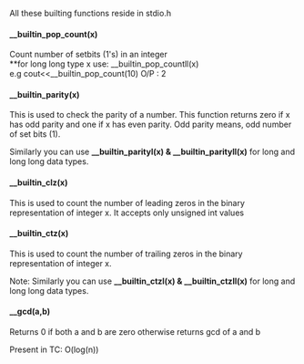 All these builting functions reside in stdio.h

#### __builtin_pop_count(x)
Count number of setbits (1's) in an integer  
**for long long type x use: __builtin_pop_countll(x)  
e.g cout<<__builtin_pop_count(10) 
O/P : 2

#### __builtin_parity(x)

This is used to check the parity of a number. This function returns zero if x has odd parity and one if x has even parity.
Odd parity means, odd number of set bits (1).  

Similarly you can use **__builtin_parityl(x) & __builtin_parityll(x)** for long and long long data types.

####  __builtin_clz(x)

This is used to count the number of leading zeros in the binary representation of integer x. It accepts only unsigned int values

#### __builtin_ctz(x)

This is used to count the number of trailing zeros in the binary representation of integer x.  

Note: Similarly you can use **__builtin_ctzl(x) & __builtin_ctzll(x)** for long and long long data types.


#### __gcd(a,b)
Returns 0 if both a and b are zero otherwise returns gcd of a and b

Present in <numeric>
TC: O(log(n))
  
